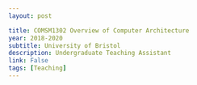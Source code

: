 ```yaml
---
layout: post

title: COMSM1302 Overview of Computer Architecture
year: 2018-2020
subtitle: University of Bristol
description: Undergraduate Teaching Assistant
link: False
tags: [Teaching]
---
```

